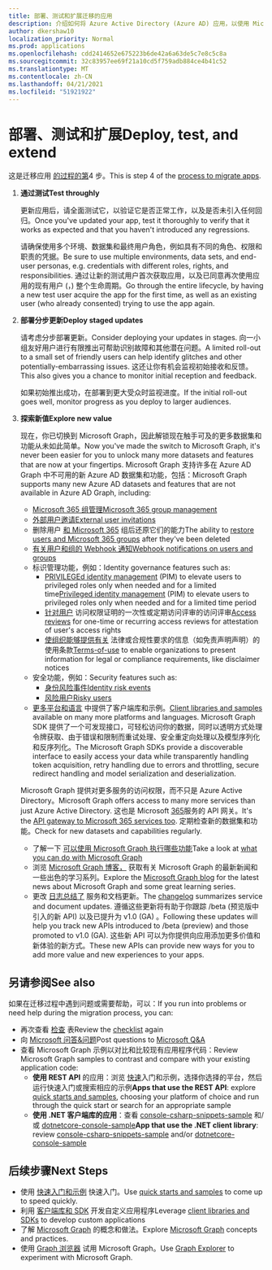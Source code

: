 ```yaml
---
title: 部署、测试和扩展迁移的应用
description: 介绍如何将 Azure Active Directory (Azure AD) 应用，以使用 Microsoft Graph API (REST) ;这将讨论步骤 3：部署、测试和扩展。
author: dkershaw10
localization_priority: Normal
ms.prod: applications
ms.openlocfilehash: cdd2414652e675223b6de42a6a63de5c7e8c5c8a
ms.sourcegitcommit: 32c83957ee69f21a10cd5f759adb884ce4b41c52
ms.translationtype: MT
ms.contentlocale: zh-CN
ms.lasthandoff: 04/21/2021
ms.locfileid: "51921922"
---
```

# <a name="deploy-test-and-extend"></a><span data-ttu-id="13aa1-103">部署、测试和扩展</span><span class="sxs-lookup"><span data-stu-id="13aa1-103">Deploy, test, and extend</span></span>

<span data-ttu-id="13aa1-104">这是迁移应用 [的过程的第](migrate-azure-ad-graph-planning-checklist.md)4 步。</span><span class="sxs-lookup"><span data-stu-id="13aa1-104">This is step 4 of the [process to migrate apps](migrate-azure-ad-graph-planning-checklist.md).</span></span>

1.  <span data-ttu-id="13aa1-105">**通过测试**</span><span class="sxs-lookup"><span data-stu-id="13aa1-105">**Test throughly**</span></span>

    <span data-ttu-id="13aa1-106">更新应用后，请全面测试它，以验证它是否正常工作，以及是否未引入任何回归。</span><span class="sxs-lookup"><span data-stu-id="13aa1-106">Once you've updated your app, test it thoroughly to verify that it works as expected and that you haven't introduced any regressions.</span></span>  

    <span data-ttu-id="13aa1-107">请确保使用多个环境、数据集和最终用户角色，例如具有不同的角色、权限和职责的凭据。</span><span class="sxs-lookup"><span data-stu-id="13aa1-107">Be sure to use multiple environments, data sets, and end-user personas, e.g. credentials with different roles, rights, and responsibilities.</span></span> <span data-ttu-id="13aa1-108">通过让新的测试用户首次获取应用，以及已同意再次使用应用的现有用户 (，) 整个生命周期。</span><span class="sxs-lookup"><span data-stu-id="13aa1-108">Go through the entire lifecycle, by having a new test user acquire the app for the first time, as well as an existing user (who already consented) trying to use the app again.</span></span>

2.  <span data-ttu-id="13aa1-109">**部署分步更新**</span><span class="sxs-lookup"><span data-stu-id="13aa1-109">**Deploy staged updates**</span></span>

    <span data-ttu-id="13aa1-110">请考虑分步部署更新。</span><span class="sxs-lookup"><span data-stu-id="13aa1-110">Consider deploying your updates in stages.</span></span>  <span data-ttu-id="13aa1-111">向一小组友好用户进行有限推出可帮助识别故障和其他潜在问题。</span><span class="sxs-lookup"><span data-stu-id="13aa1-111">A limited roll-out to a small set of friendly users can help identify glitches and other potentially-embarrassing issues.</span></span>  <span data-ttu-id="13aa1-112">这还让你有机会监视初始接收和反馈。</span><span class="sxs-lookup"><span data-stu-id="13aa1-112">This also gives you a chance to monitor initial reception and feedback.</span></span>

    <span data-ttu-id="13aa1-113">如果初始推出成功，在部署到更大受众时监视进度。</span><span class="sxs-lookup"><span data-stu-id="13aa1-113">If the initial roll-out goes well, monitor progress as you deploy to larger audiences.</span></span>

3.  <span data-ttu-id="13aa1-114">**探索新值**</span><span class="sxs-lookup"><span data-stu-id="13aa1-114">**Explore new value**</span></span>

    <span data-ttu-id="13aa1-115">现在，你已切换到 Microsoft Graph，因此解锁现在触手可及的更多数据集和功能从未如此简单。</span><span class="sxs-lookup"><span data-stu-id="13aa1-115">Now you've made the switch to Microsoft Graph, it's never been easier for you to unlock many more datasets and features that are now at your fingertips.</span></span> 
    <span data-ttu-id="13aa1-116">Microsoft Graph 支持许多在 Azure AD Graph 中不可用的新 Azure AD 数据集和功能，包括：</span><span class="sxs-lookup"><span data-stu-id="13aa1-116">Microsoft Graph supports many new Azure AD datasets and features that are not available in Azure AD Graph, including:</span></span> 

    - [<span data-ttu-id="13aa1-117">Microsoft 365 组管理</span><span class="sxs-lookup"><span data-stu-id="13aa1-117">Microsoft 365 group management</span></span>](./office365-groups-concept-overview.md)
    - [<span data-ttu-id="13aa1-118">外部用户邀请</span><span class="sxs-lookup"><span data-stu-id="13aa1-118">External user invitations</span></span>](/graph/api/resources/invitation?view=graph-rest-1.0)
    - <span data-ttu-id="13aa1-119">删除用户 [和 Microsoft 365](/graph/api/resources/directory?view=graph-rest-1.0) 组后还原它们的能力</span><span class="sxs-lookup"><span data-stu-id="13aa1-119">The ability to [restore users and Microsoft 365 groups](/graph/api/resources/directory?view=graph-rest-1.0) after they've been deleted</span></span>
    - [<span data-ttu-id="13aa1-120">有关用户和组的 Webhook 通知</span><span class="sxs-lookup"><span data-stu-id="13aa1-120">Webhook notifications on users and groups</span></span>](./webhooks.md?toc=.%252fref%252ftoc.json&view=graph-rest-1.0)
    - <span data-ttu-id="13aa1-121">标识管理功能，例如：</span><span class="sxs-lookup"><span data-stu-id="13aa1-121">Identity governance features such as:</span></span>
      - <span data-ttu-id="13aa1-122">[PRIVILEGEd identity management](/graph/api/resources/privilegedidentitymanagement-root?view=graph-rest-beta) (PIM) to elevate users to privileged roles only when needed and for a limited time</span><span class="sxs-lookup"><span data-stu-id="13aa1-122">[Privileged identity management](/graph/api/resources/privilegedidentitymanagement-root?view=graph-rest-beta) (PIM) to elevate users to privileged roles only when needed and for a limited time period</span></span>
      - <span data-ttu-id="13aa1-123">[针对用户](/graph/api/resources/accessreviews-root?view=graph-rest-beta) 访问权限证明的一次性或定期访问评审的访问评审</span><span class="sxs-lookup"><span data-stu-id="13aa1-123">[Access reviews](/graph/api/resources/accessreviews-root?view=graph-rest-beta) for one-time or recurring access reviews for attestation of user's access rights</span></span>
      - <span data-ttu-id="13aa1-124">[使组织能够提供有关](/graph/api/resources/accessreviews-root?view=graph-rest-beta) 法律或合规性要求的信息（如免责声明声明）的使用条款</span><span class="sxs-lookup"><span data-stu-id="13aa1-124">[Terms-of-use](/graph/api/resources/accessreviews-root?view=graph-rest-beta) to enable organizations to present information for legal or compliance requirements, like disclaimer notices</span></span>
    - <span data-ttu-id="13aa1-125">安全功能，例如：</span><span class="sxs-lookup"><span data-stu-id="13aa1-125">Security features such as:</span></span>
      - [<span data-ttu-id="13aa1-126">身份风险事件</span><span class="sxs-lookup"><span data-stu-id="13aa1-126">Identity risk events</span></span>](/graph/api/resources/identityriskevent?view=graph-rest-1.0)
      - [<span data-ttu-id="13aa1-127">风险用户</span><span class="sxs-lookup"><span data-stu-id="13aa1-127">Risky users</span></span>](/graph/api/resources/riskyuser?view=graph-rest-1.0)
    - <span data-ttu-id="13aa1-128">[更多平台和语言](./index.yml) 中提供了客户端库和示例。</span><span class="sxs-lookup"><span data-stu-id="13aa1-128">[Client libraries and samples](./index.yml) available on many more platforms and languages.</span></span> <span data-ttu-id="13aa1-129">Microsoft Graph SDK 提供了一个可发现接口，可轻松访问你的数据，同时以透明方式处理令牌获取、由于错误和限制而重试处理、安全重定向处理以及模型序列化和反序列化。</span><span class="sxs-lookup"><span data-stu-id="13aa1-129">The Microsoft Graph SDKs provide a discoverable interface to easily access your data while transparently handling token acquisition, retry handling due to errors and throttling, secure redirect handling and model serialization and deserialization.</span></span>

    <span data-ttu-id="13aa1-130">Microsoft Graph 提供对更多服务的访问权限，而不只是 Azure Active Directory。</span><span class="sxs-lookup"><span data-stu-id="13aa1-130">Microsoft Graph offers access to many more services than just Azure Active Directory.</span></span> <span data-ttu-id="13aa1-131">这也是 Microsoft [365](./index.yml)服务的 API 网关。</span><span class="sxs-lookup"><span data-stu-id="13aa1-131">It's the [API gateway to Microsoft 365 services too](./index.yml).</span></span>
    <span data-ttu-id="13aa1-132">定期检查新的数据集和功能。</span><span class="sxs-lookup"><span data-stu-id="13aa1-132">Check for new datasets and capabilities regularly.</span></span>  

    - <span data-ttu-id="13aa1-133">了解一下 [可以使用 Microsoft Graph 执行哪些功能](/graph/examples)</span><span class="sxs-lookup"><span data-stu-id="13aa1-133">Take a look at [what you can do with Microsoft Graph](/graph/examples)</span></span>
    - <span data-ttu-id="13aa1-134">浏览 [Microsoft Graph 博客，](/graph/blogs) 获取有关 Microsoft Graph 的最新新闻和一些出色的学习系列。</span><span class="sxs-lookup"><span data-stu-id="13aa1-134">Explore the [Microsoft Graph blog](/graph/blogs) for the latest news about Microsoft Graph and some great learning series.</span></span>
    - <span data-ttu-id="13aa1-135">更改 [日志总结了](/greaph/changelog) 服务和文档更新。</span><span class="sxs-lookup"><span data-stu-id="13aa1-135">The [changelog](/greaph/changelog) summarizes service and document updates.</span></span> <span data-ttu-id="13aa1-136">遵循这些更新将有助于你跟踪 /beta (预览版中引入的新 API) 以及已提升为 v1.0 (GA) 。</span><span class="sxs-lookup"><span data-stu-id="13aa1-136">Following these updates will help you track new APIs introduced to /beta (preview) and those promoted to v1.0 (GA).</span></span>  <span data-ttu-id="13aa1-137">这些新 API 可以为你提供向应用添加更多价值和新体验的新方式。</span><span class="sxs-lookup"><span data-stu-id="13aa1-137">These new APIs can provide new ways for you to add more value and new experiences to your apps.</span></span>  

## <a name="see-also"></a><span data-ttu-id="13aa1-138">另请参阅</span><span class="sxs-lookup"><span data-stu-id="13aa1-138">See also</span></span>

<span data-ttu-id="13aa1-139">如果在迁移过程中遇到问题或需要帮助，可以：</span><span class="sxs-lookup"><span data-stu-id="13aa1-139">If you run into problems or need help during the migration process, you can:</span></span>

- <span data-ttu-id="13aa1-140">再次查看 [检查](migrate-azure-ad-graph-planning-checklist.md) 表</span><span class="sxs-lookup"><span data-stu-id="13aa1-140">Review the [checklist](migrate-azure-ad-graph-planning-checklist.md) again</span></span>
- <span data-ttu-id="13aa1-141">向 [Microsoft 问答&问题](/answers/topics/microsoft-graph-applications.html)</span><span class="sxs-lookup"><span data-stu-id="13aa1-141">Post questions to [Microsoft Q&A](/answers/topics/microsoft-graph-applications.html)</span></span> 
- <span data-ttu-id="13aa1-142">查看 Microsoft Graph 示例以对比和比较现有应用程序代码：</span><span class="sxs-lookup"><span data-stu-id="13aa1-142">Review Microsoft Graph samples to contrast and compare with your existing application code:</span></span>
  - <span data-ttu-id="13aa1-143">**使用 REST API** 的应用：浏览 [快速](https://developer.microsoft.com/graph/get-started)入门和示例，选择你选择的平台，然后运行快速入门或搜索相应的示例</span><span class="sxs-lookup"><span data-stu-id="13aa1-143">**Apps that use the REST API**: explore [quick starts and samples](https://developer.microsoft.com/graph/get-started), choosing your platform of choice and run through the quick start or search for an appropriate sample</span></span>
  - <span data-ttu-id="13aa1-144">**使用 .NET 客户端库的应用**：查看 [console-csharp-snippets-sample](https://github.com/microsoftgraph/console-csharp-snippets-sample) 和/或 [dotnetcore-console-sample](https://github.com/microsoftgraph/dotnetcore-console-sample)</span><span class="sxs-lookup"><span data-stu-id="13aa1-144">**App that use the .NET client library**: review [console-csharp-snippets-sample](https://github.com/microsoftgraph/console-csharp-snippets-sample) and/or [dotnetcore-console-sample](https://github.com/microsoftgraph/dotnetcore-console-sample)</span></span>

## <a name="next-steps"></a><span data-ttu-id="13aa1-145">后续步骤</span><span class="sxs-lookup"><span data-stu-id="13aa1-145">Next Steps</span></span>

- <span data-ttu-id="13aa1-146">使用 [快速入门和示例](/graph/get-started) 快速入门。</span><span class="sxs-lookup"><span data-stu-id="13aa1-146">Use [quick starts and samples](/graph/get-started) to come up to speed quickly.</span></span>
- <span data-ttu-id="13aa1-147">利用 [客户端库和 SDK](https://developer.microsoft.com/graph/get-started) 开发自定义应用程序</span><span class="sxs-lookup"><span data-stu-id="13aa1-147">Leverage [client libraries and SDKs](https://developer.microsoft.com/graph/get-started) to develop custom applications</span></span> 
- <span data-ttu-id="13aa1-148">了解 [Microsoft Graph](./overview.md) 的概念和做法。</span><span class="sxs-lookup"><span data-stu-id="13aa1-148">Explore [Microsoft Graph](./overview.md) concepts and practices.</span></span>
- <span data-ttu-id="13aa1-149">使用 [Graph 浏览器](https://aka.ms/ge) 试用 Microsoft Graph。</span><span class="sxs-lookup"><span data-stu-id="13aa1-149">Use [Graph Explorer](https://aka.ms/ge) to experiment with Microsoft Graph.</span></span>